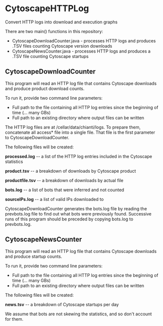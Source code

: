 # CytoscapeHTTPLog
Convert HTTP logs into download and execution graphs

There are two main() functions in this repository: 

- CytoscapeDownloadCounter.java - processes HTTP logs and produces .TSV files counting Cytoscape version downloads
- CytoscapeNewsCounter.java - processes HTTP logs and produces a .TSV file counting Cytoscape startups

## CytoscapeDownloadCounter

This program will read an HTTP log file that contains Cytoscape downloads and produce product download counts.

To run it, provide two command line parameters:

- Full path to the file containing all HTTP log entries since the beginning of time (... many GBs)
- Full path to an existing directory where output files can be written

The HTTP log files are at /cellar/data/chianti/logs. To prepare them, concatenate all access* file into a 
single file. That file is the first parameter to CytoscapeDownloadCounter.

The following files will be created:
     
**processed.log** -- a list of the HTTP log entries included in the Cytoscape statistics

**product.tsv** -- a breakdown of downloads by Cytoscape product

**productfile.tsv** -- a breakdown of downloads by actual file

**bots.log** -- a list of bots that were inferred and not counted

**sourceIPs.log** -- a list of valid IPs downloaded to

CytoscapeDownloadCounter generates the bots.log file by reading the prevbots.log file to find out what 
bots were previously found. Successive runs of this program should be preceded by copying bots.log to 
prevbots.log.

## CytoscapeNewsCounter

This program will read an HTTP log file that contains Cytoscape downloads and produce startup counts.

To run it, provide two command line parameters:

- Full path to the file containing all HTTP log entries since the beginning of time (... many GBs)
- Full path to an existing directory where output files can be written

The following files will be created:

**news.tsv** -- a breakdown of Cytoscape startups per day

We assume that bots are not skewing the statistics, and so don't account for them.


